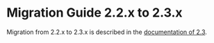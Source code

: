# Migration Guide 2.2.x to 2.3.x

Migration from 2.2.x to 2.3.x is described in the 
[documentation of 2.3](http://doc.akka.io/docs/akka/2.3.12/project/migration-guide-2.2.x-2.3.x.html).
